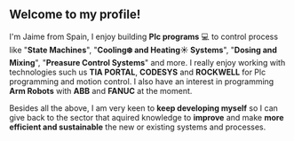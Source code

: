 ## Welcome to my profile!

I'm Jaime from Spain, I enjoy building **Plc programs** 💻 to control process like "**State Machines**", "**Cooling❄️ and Heating☀️ Systems**", "**Dosing and Mixing**", "**Preasure Control Systems**" and more. I really enjoy working with technologies such us **TIA PORTAL**, **CODESYS** and **ROCKWELL** for Plc programming and motion control. I also have an interest in programming **Arm Robots** with **ABB** and **FANUC** at the moment.

Besides all the above, I am very keen to **keep developing myself** so I can give back to the sector that aquired knowledge to **improve** and make **more efficient and  sustainable** the new or existing systems and processes. 
